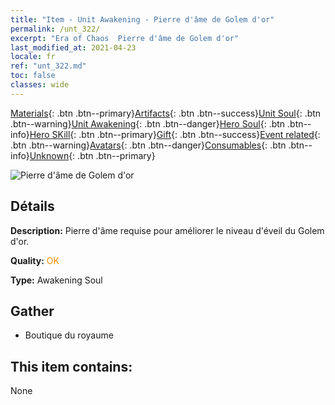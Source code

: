 ```yaml
---
title: "Item - Unit Awakening - Pierre d'âme de Golem d'or"
permalink: /unt_322/
excerpt: "Era of Chaos  Pierre d'âme de Golem d'or"
last_modified_at: 2021-04-23
locale: fr
ref: "unt_322.md"
toc: false
classes: wide
---
```

 [Materials](/ItemsFR/){: .btn .btn--primary}[Artifacts](/ItemsFR/Artifacts/){: .btn .btn--success}[Unit Soul](/ItemsFR/UnitSoul/){: .btn .btn--warning}[Unit Awakening](/ItemsFR/UnitAwakening/){: .btn .btn--danger}[Hero Soul](/ItemsFR/HeroSoul/){: .btn .btn--info}[Hero SKill](/ItemsFR/HeroSkill/){: .btn .btn--primary}[Gift](/ItemsFR/Gift/){: .btn .btn--success}[Event related](/ItemsFR/Events/){: .btn .btn--warning}[Avatars](/ItemsFR/Avatars/){: .btn .btn--danger}[Consumables](/ItemsFR/Consumables/){: .btn .btn--info}[Unknown](/ItemsFR/Unknown/){: .btn .btn--primary}

 ![Pierre d'âme de Golem d'or](/images/u/tia_tieren.jpg)

## Détails
 **Description:** Pierre d'âme requise pour améliorer le niveau d'éveil du Golem d'or.

 **Quality:** <span style="color: #FF8C00">OK</span>

 **Type:** Awakening Soul

## Gather

*    Boutique du royaume 

## This item contains:

  None

